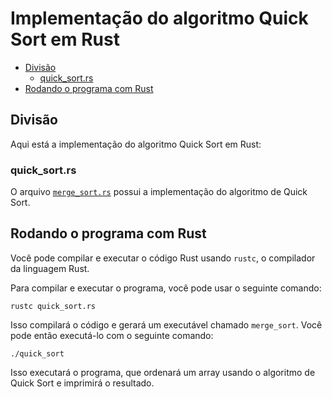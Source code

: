 # Implementação do algoritmo Quick Sort em Rust

- [Divisão](#divisão)
    - [quick_sort.rs](#merge_sortrs)
- [Rodando o programa com Rust](#rodando-o-programa-com-rust)

## Divisão

Aqui está a implementação do algoritmo Quick Sort em Rust:

### quick_sort.rs

O arquivo <a href="https://github.com/FabioHenriqueFarias/algorithms-And-Data-Dtructures/blob/main/Algorithms/Sorting/1_MergeSort/Rust/merge_sort.rs">`merge_sort.rs`</a>  possui a implementação do algoritmo de Quick Sort.

## Rodando o programa com Rust

Você pode compilar e executar o código Rust usando `rustc`, o compilador da linguagem Rust. 

Para compilar e executar o programa, você pode usar o seguinte comando:

```
rustc quick_sort.rs
```

Isso compilará o código e gerará um executável chamado `merge_sort`. Você pode então executá-lo com o seguinte comando:

```
./quick_sort
```

Isso executará o programa, que ordenará um array usando o algoritmo de Quick Sort e imprimirá o resultado.
